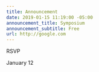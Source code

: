 ```yaml
---
title: Announcement
date: 2019-01-15 11:19:00 -05:00
announcement_title: Symposium
announcement_subtitle: Free
url: http://google.com
---
```


RSVP

January 12
